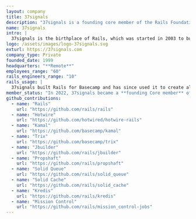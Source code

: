```yaml
---
layout: company
title: 37signals
description: "37signals is a founding core member of the Rails Foundation since 2022. 37signals is the birthplace of Rails, which was started in 2003 to build Basecamp."
name: 37signals
intro: |
  37signals is the birthplace of Rails, which was started in 2003 to build Basecamp. Basecamp is a project-management tool that has been helping companies make progress and avoid letting things slip through the cracks for over twenty years. The company also makes HEY, an email and calendar system, and ONCE, for self-hosted SaaS, and has shared its development process Shape Up.
logo: /assets/images/logo-37signals.svg
exturl: https://37signals.com
company_type: Private
founded_date: 1999
headquarters: "**Remote**"
employees_range: "60"
rails_engineers_range: "10"
rails_usage: |
  37signals built Rails for Basecamp and has since used it to create all their web products. The team often builds and tests new features in-house before contributing them back to the framework. Examples include Hotwire (Turbo & Stimulus) for server-rendered UI, Propshaft for asset management, and Solid Queue for background job processing. They’ve also shifted toward self-hosting, deploying with Kamal, their Docker-based deployment tool.
member_status: "In 2022, 37signals became a **founding Core member** of the Rails Foundation. David Heinemeier Hansson, 37signals co-founder and CTO and creator of Ruby on Rails, is the chairman of the foundation."
github_contributions:
  - name: "Rails"
    url: "https://github.com/rails/rails"
  - name: "Hotwire"
    url: "https://github.com/hotwired/hotwire-rails"
  - name: "Kamal"
    url: "https://github.com/basecamp/kamal"
  - name: "Trix"
    url: "https://github.com/basecamp/trix"
  - name: "Jbuilder"
    url: "https://github.com/rails/jbuilder"
  - name: "Propshaft"
    url: "https://github.com/rails/propshaft"
  - name: "Solid Queue"
    url: "https://github.com/rails/solid_queue"
  - name: "Solid Cache"
    url: "https://github.com/rails/solid_cache"
  - name: "Kredis"
    url: "https://github.com/rails/kredis"
  - name: "Mission Control"
    url: "https://github.com/rails/mission_control-jobs"
---
```

